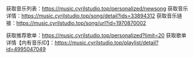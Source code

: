 获取音乐列表：https://music.cyrilstudio.top/personalized/newsong
获取音乐详情：https://music.cyrilstudio.top/song/detail?ids=33894312
获取音乐链接：https://music.cyrilstudio.top/song/url?id=1970870002

获取推荐歌单：https://music.cyrilstudio.top/personalized?limit=20
获取歌单详情【内有音乐ID】：https://music.cyrilstudio.top/playlist/detail?id=4995047049
